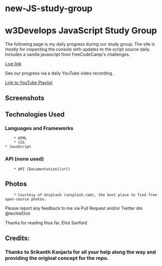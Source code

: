 # new-JS-study-group

# w3Develops JavaScript Study Group
The following page is my daily progress during our study group. The site is mostly for inspecting the console with updates to the script source daily. Includes a vanilla javascript from freeCodeCamp's challenges.

[Live link](#)

See our progress via a daily YouTube video recording.

[Link to YouTube Playlist](https://www.youtube.com/watch?v=nRmj5ThboOg&list=PLTwiqKOPckq8Aj7OfQJjJMYU-dnObljEP)

## Screenshots



## Technologies Used

### Languages and Frameworks
		* HTML
		* CSS
    * JavaScript

   
### API (none used)
		* API [Documentation](url)

## Photos
		* Courtesy of Unsplash (unsplash.com), the best place to find free open-source photos.

Please report any feedback to me via Pull Request and/or Twitter dm @techieEliot.

Thanks for reading thus far,
Eliot Sanford


## Credits:

### Thanks to Srikanth Kanjarla for all your help along the way and providing the original concept for the repo.
